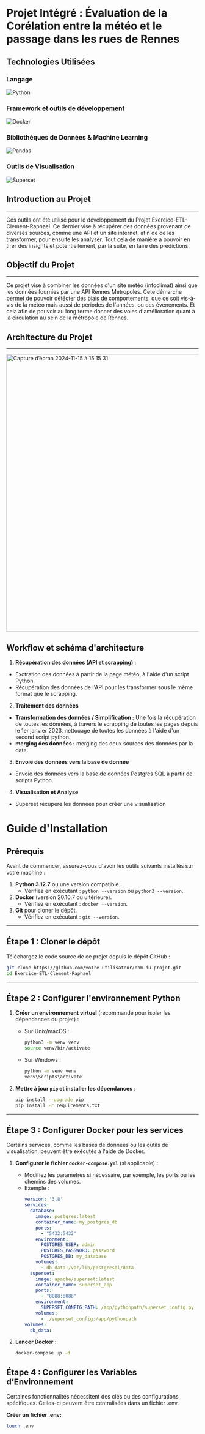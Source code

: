 # Projet Intégré : Évaluation de la Corélation entre la météo et le passage dans les rues de Rennes

## Technologies Utilisées

### Langage

![Python](https://img.shields.io/badge/Python-3.12.7-blue?logo=python&logoColor=white)

### Framework et outils de développement

![Docker](https://img.shields.io/badge/Docker-20.10.7-blue?logo=docker&logoColor=white)


### Bibliothèques de Données & Machine Learning

![Pandas](https://img.shields.io/badge/Pandas-1.5.2-brightgreen?logo=pandas&logoColor=white)

### Outils de Visualisation

![Superset](https://img.shields.io/badge/SuperSet-version-blue?logo=Superset$logoColor=white)

## Introduction au Projet
---

Ces outils ont été utilisé pour le developpement du Projet Exercice-ETL-Clement-Raphael. Ce dernier vise à récupérer des données provenant de diverses sources, comme une API et un site internet, afin de de les transformer, pour ensuite les analyser. Tout cela de manière à pouvoir en tirer des insights et potentiellement, par la suite, en faire des prédictions.

## Objectif du Projet 
---
Ce projet vise à combiner les données d'un site météo (infoclimat) ainsi que les données fournies par une API Rennes Metropoles. Cete démarche permet de pouvoir détécter des biais de comportements, que ce soit vis-à-vis de la météo mais aussi de périodes de l'années, ou des événements. Et cela afin de pouvoir au long terme donner des voies d'amélioration quant à la circulation au sein de la métropole de Rennes.

## Architecture du Projet
---

<img width="725" alt="Capture d’écran 2024-11-15 à 15 15 31" src="https://github.com/user-attachments/assets/a07471d4-3756-4139-9e65-8cde17b39086">

## Workflow et schéma d'architecture

1. **Récupération des données (API et scrapping)** :

  - Exctration des données à partir de la page météo, à l'aide d'un script Python.
  - Récupération des données de l'API pour les transformer sous le même format que le scrapping.

2. **Traitement des données**

  - **Transformation des données / Simplification :** Une fois la récupération de toutes les données, à travers le scrapping de toutes les pages depuis le 1er janvier 2023, nettouage de toutes les données à l'aide d'un second script python.
  - **merging des données :** merging des deux sources des données par la date.

3. **Envoie des données vers la base de donnée**

  - Envoie des données vers la base de données Postgres SQL à partir de scripts Python.

4. **Visualisation et Analyse**

  - Superset récupére les données pour créer une visualisation

# **Guide d'Installation**

## **Prérequis**
Avant de commencer, assurez-vous d'avoir les outils suivants installés sur votre machine :
1. **Python 3.12.7** ou une version compatible.
   - Vérifiez en exécutant : `python --version` ou `python3 --version`.
2. **Docker** (version 20.10.7 ou ultérieure).
   - Vérifiez en exécutant : `docker --version`.
3. **Git** pour cloner le dépôt.
   - Vérifiez en exécutant : `git --version`.

---

## **Étape 1 : Cloner le dépôt**
Téléchargez le code source de ce projet depuis le dépôt GitHub :
```bash
git clone https://github.com/votre-utilisateur/nom-du-projet.git
cd Exercice-ETL-Clement-Raphael
```
---

## **Étape 2 : Configurer l'environnement Python**

1. **Créer un environnement virtuel** (recommandé pour isoler les dépendances du projet) :
   - Sur Unix/macOS :
     ```bash
     python3 -m venv venv
     source venv/bin/activate
     ```
   - Sur Windows :
     ```bash
     python -m venv venv
     venv\Scripts\activate
     ```

2. **Mettre à jour `pip` et installer les dépendances** :
   ```bash
   pip install --upgrade pip
   pip install -r requirements.txt
   ```
---

## **Étape 3 : Configurer Docker pour les services**
Certains services, comme les bases de données ou les outils de visualisation, peuvent être exécutés à l'aide de Docker.

1. **Configurer le fichier `docker-compose.yml`** (si applicable) :
   - Modifiez les paramètres si nécessaire, par exemple, les ports ou les chemins des volumes.
   - Exemple :
     ```yaml
     version: '3.8'
     services:
       database:
         image: postgres:latest
         container_name: my_postgres_db
         ports:
           - "5432:5432"
         environment:
           POSTGRES_USER: admin
           POSTGRES_PASSWORD: password
           POSTGRES_DB: my_database
         volumes:
           - db_data:/var/lib/postgresql/data
       superset:
         image: apache/superset:latest
         container_name: superset_app
         ports:
           - "8088:8088"
         environment:
           SUPERSET_CONFIG_PATH: /app/pythonpath/superset_config.py
         volumes:
           - ./superset_config:/app/pythonpath
     volumes:
       db_data:
     ```

2. **Lancer Docker** :
   ```bash
   docker-compose up -d
   ```

## **Étape 4 : Configurer les Variables d’Environnement**

Certaines fonctionnalités nécessitent des clés ou des configurations spécifiques. Celles-ci peuvent être centralisées dans un fichier .env.

**Créer un fichier .env:**
   ```bash
   touch .env
   ```










